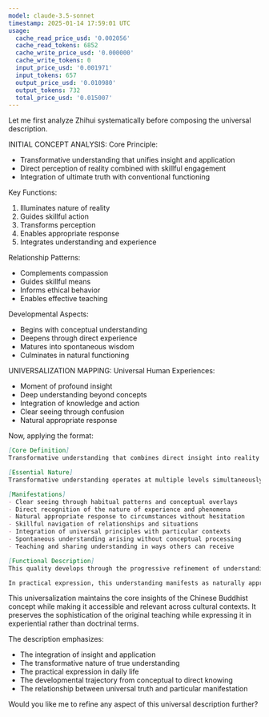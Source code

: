 ```yaml
---
model: claude-3.5-sonnet
timestamp: 2025-01-14 17:59:01 UTC
usage:
  cache_read_price_usd: '0.002056'
  cache_read_tokens: 6852
  cache_write_price_usd: '0.000000'
  cache_write_tokens: 0
  input_price_usd: '0.001971'
  input_tokens: 657
  output_price_usd: '0.010980'
  output_tokens: 732
  total_price_usd: '0.015007'
---
```


Let me first analyze Zhihui systematically before composing the universal description.

INITIAL CONCEPT ANALYSIS:
Core Principle:
- Transformative understanding that unifies insight and application
- Direct perception of reality combined with skillful engagement
- Integration of ultimate truth with conventional functioning

Key Functions:
1. Illuminates nature of reality
2. Guides skillful action
3. Transforms perception
4. Enables appropriate response
5. Integrates understanding and experience

Relationship Patterns:
- Complements compassion
- Guides skillful means
- Informs ethical behavior
- Enables effective teaching

Developmental Aspects:
- Begins with conceptual understanding
- Deepens through direct experience
- Matures into spontaneous wisdom
- Culminates in natural functioning

UNIVERSALIZATION MAPPING:
Universal Human Experiences:
- Moment of profound insight
- Deep understanding beyond concepts
- Integration of knowledge and action
- Clear seeing through confusion
- Natural appropriate response

Now, applying the format:

```markdown
[Core Definition]
Transformative understanding that combines direct insight into reality with practical wisdom, manifesting as clear perception, appropriate response, and skillful action. This quality integrates deep recognition of fundamental truths with the ability to navigate daily life with discernment and effectiveness.

[Essential Nature]
Transformative understanding operates at multiple levels simultaneously: as direct insight that sees through conceptual overlays to reality itself, as practical wisdom that discerns appropriate action in any situation, and as integrated knowing that bridges universal truth with particular circumstances. Unlike mere intellectual knowledge, this quality fundamentally transforms the knower, naturally expressing itself through clarified perception, spontaneous understanding, and skillful engagement with life.

[Manifestations]
- Clear seeing through habitual patterns and conceptual overlays
- Direct recognition of the nature of experience and phenomena
- Natural appropriate response to circumstances without hesitation
- Skillful navigation of relationships and situations
- Integration of universal principles with particular contexts
- Spontaneous understanding arising without conceptual processing
- Teaching and sharing understanding in ways others can receive

[Functional Description]
This quality develops through the progressive refinement of understanding, beginning with conceptual clarity and deepening through direct experience. Initial intellectual comprehension matures through practice into direct perception, while engagement with life circumstances transforms abstract insight into practical wisdom. The process involves both sudden breakthroughs of clarity and gradual integration, each informing and enriching the other.

In practical expression, this understanding manifests as naturally appropriate action, clear discernment in complex situations, and the ability to guide others effectively. It enables one to maintain perspective in challenging circumstances, recognize the core of any situation, and respond with both wisdom and practicality. This quality brings harmony between knowing and doing, understanding and action, universal truth and particular expression.
```

This universalization maintains the core insights of the Chinese Buddhist concept while making it accessible and relevant across cultural contexts. It preserves the sophistication of the original teaching while expressing it in experiential rather than doctrinal terms.

The description emphasizes:
- The integration of insight and application
- The transformative nature of true understanding
- The practical expression in daily life
- The developmental trajectory from conceptual to direct knowing
- The relationship between universal truth and particular manifestation

Would you like me to refine any aspect of this universal description further?